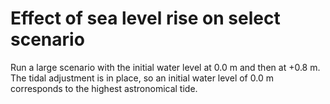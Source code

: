 # Effect of sea level rise on select scenario

Run a large scenario with the initial water level at 0.0 m and then at +0.8 m. The tidal adjustment is in place, so an initial water level of 0.0 m corresponds to the highest astronomical tide.